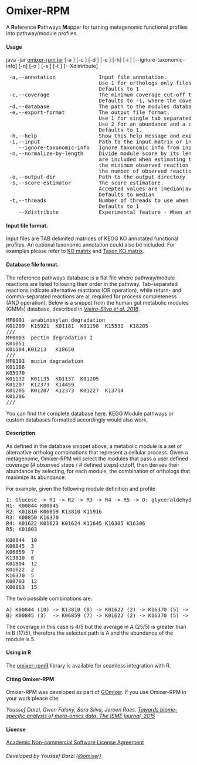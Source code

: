# Omixer-RPM
A **R**eference **P**athways **M**apper for turning metagenomic functional profiles into pathway/module profiles.

#### Usage
java -jar [omixer-rpm.jar](../../releases/latest)  [-a <ANNOTATION>] [-c <COVERAGE>] [-d <FILE>] [-e <FORMAT>] [-h] [-i <PATH>] [--ignore-taxonomic-info] [-n] [-o <DIRECTORY>] [-s <SCORE-ESTIMATOR>] [-t <THREADS>] [--Xdistribute]

<pre>
 -a,--annotation <ANNOTATION>             Input file annotation.
                              Use 1 for orthologs only files or 2 for taxonomic annotation followed by orthologs.
                              Defaults to 1
 -c,--coverage <COVERAGE>               The minimum coverage cut-off to accept a module [0.0 to 1.0].
                              Defaults to -1, where the coverage is learned from the coverage distribution of all modules
 -d,--database <FILE>               The path to the modules database
 -e,--export-format <FORMAT>          The output file format.
                              Use 1 for single tab separated files containing module id, abundance and coverage. 
                              Use 2 for an abundance and a coverage matrices.
                              Defaults to 1.
 -h,--help                    Show this help message and exit
 -i,--input <PATH>                  Path to the input matrix or input directory with one file per sample
    --ignore-taxonomic-info   Ignore taxonomic info from input file and infer modules for the whole metagenome instead
 -n,--normalize-by-length     Divide module score by its length. When combined with a median estimator, missing reactions (score = 0 )
                              are included when estimating the median. If the estimated score equals zero then it is replaced by
                              the minimum observed reaction score. If this option is specified, score calculation is based only on
                              the number of observed reactions
 -o,--output-dir <DIRECTORY>             Path to the output directory
 -s,--score-estimator <SCORE-ESTIMATOR>        The score estimatore.
                              Accepted values are [median|average].
                              Defaults to median
 -t,--threads <THREADS>                Number of threads to use when mapping the modules.
                              Defaults to 1
    --Xdistribute             Experimental feature - When an ortholog is shared by N modules then its abundance is divided by N.
</pre>

#### Input file format.
Input files are TAB delimited matrices of KEGG KO annotated functional profiles. An optional taxonomic annotation could also be included. For examples please refer to [KO matrix](https://github.com/raeslab/omixer-rpm/blob/master/src/test/resources/matrix.tsv) and [Taxon KO matrix](https://github.com/raeslab/omixer-rpm/blob/master/src/test/resources/taxon_matrix.tsv).

#### Database file format.
The reference pathways database is a flat file where pathway/module reactions are listed following their order in the pathway.
Tab-separated reactions indicate alternative reactions (OR operation), while return- and comma-separated reactions 
are all required for process completeness (AND operation). Below is a snippet from the human gut metabolic modules (GMMs)
database, described in *[Vieira-Silva et al. 2016](https://www.nature.com/articles/nmicrobiol201688)*.
<pre>
MF0001	arabinoxylan degradation
K01209	K15921	K01181	K01198	K15531	K18205
///
MF0003	pectin degradation I
K01051
K01184,K01213	K18650
///
MF0103	mucin degradation
K01186
K05970
K01132	K01135	K01137	K01205
K01207	K12373	K14459
K01205	K01207	K12373	K01227	K13714
K01206
///
</pre>
You can find the complete database [here](https://github.com/raeslab/GMMs/blob/master/GMMs.v1.07.txt).
KEGG Module pathways or custom databases formatted accordingly would also work.

#### Description
As defined in the database snippet above, a metabolic module is a set of alternative ortholog combinations 
that represent a cellular process. Given a metagenome, Omixer-RPM will select the modules that pass a 
user defined coverage (# observed steps / # defined steps) cutoff, then derives their abundance 
by selecting, for each module, the combination of orthologs that maximize its abundance.

For example, given the following module definition and profile
<pre>
I: Glucose -> R1 -> R2 -> R3 -> R4 -> R5 -> O: glyceraldehyde 3-phosphate
R1: K00844 K00845
R2: K01810 K06859 K13810 K15916
R3: K00850 K16370
R4: K01622 K01623 K01624 K11645 K16305 K16306
R5: K01803
</pre>
<pre>
K00844	10
K00845	3
K06859	7
K13810	8
K01804	12
K01622	2
K16370	5
K00703	12
K00863	15
</pre>

The two possible combinations are:
<pre>
A) K00844 (10) -> K13810 (8) -> K01622 (2) -> K16370 (5) -> NA
B) K00845 (3)  -> K06859 (7) -> K01622 (2) -> K16370 (5) -> NA
</pre>
The coverage in this case is 4/5 but the average in A (25/5) is greater than in B (17/5), therefore the selected path is A and the abundance of the module is 5.

#### Using in R
The [omixer-rpmR](https://github.com/omixer/omixer-rpmR) library is available for seamless integration with R.

#### Citing Omixer-RPM
Omixer-RPM was developed as part of [GOmixer](http://www.raeslab.org/gomixer/). If you use Omixer-RPM in your work please cite: <br />

*Youssef Darzi, Gwen Falony, Sara Silva, Jeroen Raes. [Towards biome-specific analysis of meta-omics data, The ISME journal, 2015](https://www.nature.com/articles/ismej2015188)* 

#### License
[Academic Non-commercial Software License Agreement](../master/LICENSE)

###### Developed by Youssef Darzi [(@omixer)](https://github.com/omixer)
